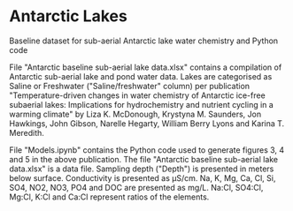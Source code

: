 # Antarctic Lakes
Baseline dataset for sub-aerial Antarctic lake water chemistry and Python code

File "Antarctic baseline sub-aerial lake data.xlsx" contains a compilation of Antarctic sub-aerial lake and pond water data. Lakes are categorised as Saline or Freshwater ("Saline/freshwater" column) per publication "Temperature-driven changes in water chemistry of Antarctic ice-free subaerial lakes: Implications for hydrochemistry and nutrient cycling in a warming climate" by Liza K. McDonough, Krystyna M. Saunders, Jon Hawkings, John Gibson, Narelle Hegarty, William Berry Lyons and Karina T. Meredith.

File "Models.ipynb" contains the Python code used to generate figures 3, 4 and 5 in the above publication. The file "Antarctic baseline sub-aerial lake data.xlsx" is a data file. Sampling depth ("Depth") is presented in meters below surface. Conductivity is presented as µS/cm. Na, K, Mg, Ca, Cl, Si, SO4, NO2, NO3, PO4 and DOC are presented as mg/L. Na:Cl, SO4:Cl, Mg:Cl, K:Cl and Ca:Cl represent ratios of the elements.
